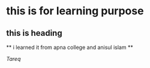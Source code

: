 # this is for learning purpose
## this is heading

** i learned it from apna college and anisul islam **

_Tareq_
